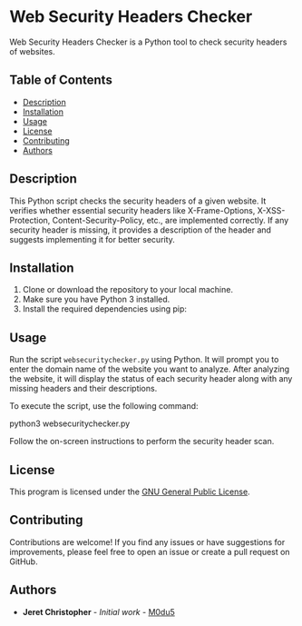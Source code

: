 # Web Security Headers Checker

Web Security Headers Checker is a Python tool to check security headers of websites.

## Table of Contents
- [Description](#description)
- [Installation](#installation)
- [Usage](#usage)
- [License](#license)
- [Contributing](#contributing)
- [Authors](#authors)

## Description

This Python script checks the security headers of a given website. It verifies whether essential security headers like X-Frame-Options, X-XSS-Protection, Content-Security-Policy, etc., are implemented correctly. If any security header is missing, it provides a description of the header and suggests implementing it for better security.

## Installation

1. Clone or download the repository to your local machine.
2. Make sure you have Python 3 installed.
3. Install the required dependencies using pip:


## Usage

Run the script `websecuritychecker.py` using Python. It will prompt you to enter the domain name of the website you want to analyze. After analyzing the website, it will display the status of each security header along with any missing headers and their descriptions.

To execute the script, use the following command:

python3 websecuritychecker.py


Follow the on-screen instructions to perform the security header scan.

## License

This program is licensed under the [GNU General Public License](http://www.gnu.org/licenses/).

## Contributing

Contributions are welcome! If you find any issues or have suggestions for improvements, please feel free to open an issue or create a pull request on GitHub.

## Authors

- **Jeret Christopher** - *Initial work* - [M0du5](https://github.com/M0du5)

